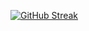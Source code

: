 [![GitHub Streak](http://github-readme-streak-stats.herokuapp.com?user=SanjayNithin2002&date_format=M%20j%5B%2C%20Y%5D)](https://git.io/streak-stats)
